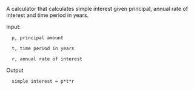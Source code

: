 A calculator that calculates simple interest given principal, annual rate of interest and time period in years.

Input:
   
      p, principal amount
   
      t, time period in years
   
      r, annual rate of interest

Output
   
      simple interest = p*t*r
